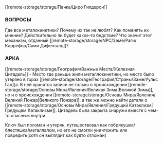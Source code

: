 [[remote-storage/storage/Пачка/Циро Гилдерон]]
### **ВОПРОСЫ**
Где все металокинетики?
Почему их так не любят? Как поменять их мнение? Действительно ли будет какое-то бедствие?
Что значит этот механизм, отданный [[remote-storage/storage/NPC/Зэме/Раги/Каррефор/Сами Дифенталь]]?

### **АРКА**
[[remote-storage/storage/География/Важные Места/Железная Цитадель]] - Место где раньше жили металлокинетики, но место было утеряно в горах [[remote-storage/storage/География/Страны/Зэме/Уульс Ган]]а.
В ней хранятся записи не только о происхождении [[remote-storage/storage/Основы Мира/Явления/Великая Зима|Великой Зимы]], но и о происхождении [[remote-storage/storage/Основы Мира/Явления/Великий Пожар|Великого Пожара]], а так же можно найти детали о [[remote-storage/storage/Основы Мира/Явления/Грядущий Катаклизм|Грядущем Катаклизме]].
Цитадель была закрыта снаружи вместе с чем-то опасным внутри.

Ключ был поломан и утерян, путешествовал как побрякушка/блестяшка/металлалом, но его не смогли уничтожить или повредить(хотя он выглядит как будто отломан)